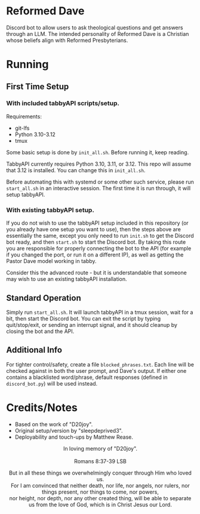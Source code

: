 # Reformed Dave
Discord bot to allow users to ask theological questions and get answers through
an LLM. The intended personality of Reformed Dave is a Christian whose beliefs
align with Reformed Presbyterians.

# Running
## First Time Setup
### With included tabbyAPI scripts/setup.
Requirements:
- git-lfs
- Python 3.10-3.12
- tmux

Some basic setup is done by `init_all.sh`. Before running it, keep reading.

TabbyAPI currently requires Python 3.10, 3.11, or 3.12. This repo will assume
that 3.12 is installed. You can change this in `init_all.sh`.

Before automating this with systemd or some other such service, please run
`start_all.sh` in an interactive session. The first time it is run through, it
will setup tabbyAPI.

### With existing tabbyAPI setup.
If you do not wish to use the tabbyAPI setup included in this repository (or you
already have one setup you want to use), then the steps above are essentially
the same, except you only need to run `init.sh` to get the Discord bot ready,
and then `start.sh` to start the Discord bot. By taking this route you are
responsible for properly connecting the bot to the API (for example if you
changed the port, or run it on a different IP), as well as getting the Pastor
Dave model working in tabby.

Consider this the advanced route - but it is understandable that someone may
wish to use an existing tabbyAPI installation.

## Standard Operation
Simply run `start_all.sh`. It will launch tabbyAPI in a tmux session, wait for a
bit, then start the Discord bot. You can exit the script by typing
quit/stop/exit, or sending an interrupt signal, and it should cleanup by closing
the bot and the API.

## Additional Info
For tighter control/safety, create a file `blocked_phrases.txt`. Each line will
be checked against in both the user prompt, and Dave's output. If either one
contains a blacklisted word/phrase, default responses (defined in
`discord_bot.py`) will be used instead.

# Credits/Notes
- Based on the work of "D20joy".
- Original setup/version by "sleepdeprived3".
- Deployability and touch-ups by Matthew Rease.

<div align="center">
In loving memory of "D20joy".
</div>
<br />
<div align="center">
Romans 8:37-39 LSB

But in all these things we overwhelmingly conquer through Him who loved us.  
For I am convinced that neither death, nor life, nor angels, nor rulers, nor
things present, nor things to come, nor powers,  
nor height, nor depth, nor any other created thing, will be able to separate us
from the love of God, which is in Christ Jesus our Lord.
</div>
